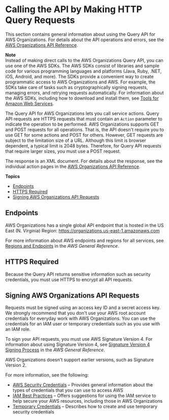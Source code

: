 # Calling the API by Making HTTP Query Requests<a name="orgs_query-requests"></a>

This section contains general information about using the Query API for AWS Organizations\. For details about the API operations and errors, see the [AWS Organizations API Reference](https://docs.aws.amazon.com/organizations/latest/APIReference/)\.

**Note**  
Instead of making direct calls to the AWS Organizations Query API, you can use one of the AWS SDKs\. The AWS SDKs consist of libraries and sample code for various programming languages and platforms \(Java, Ruby, \.NET, iOS, Android, and more\)\. The SDKs provide a convenient way to create programmatic access to AWS Organizations and AWS\. For example, the SDKs take care of tasks such as cryptographically signing requests, managing errors, and retrying requests automatically\. For information about the AWS SDKs, including how to download and install them, see [Tools for Amazon Web Services](http://aws.amazon.com/tools/)\.

The Query API for AWS Organizations lets you call service actions\. Query API requests are HTTPS requests that must contain an `Action` parameter to indicate the operation to be performed\. AWS Organizations supports GET and POST requests for all operations\. That is, the API doesn't require you to use GET for some actions and POST for others\. However, GET requests are subject to the limitation size of a URL\. Although this limit is browser dependent, a typical limit is 2048 bytes\. Therefore, for Query API requests that require larger sizes, you must use a POST request\.

The response is an XML document\. For details about the response, see the individual action pages in the [AWS Organizations API Reference](https://docs.aws.amazon.com/organizations/latest/APIReference/)\.

**Topics**
+ [Endpoints](#OrgsEndpoints)
+ [HTTPS Required](#IAMHTTPSRequired)
+ [Signing AWS Organizations API Requests](#SigVersion)

## Endpoints<a name="OrgsEndpoints"></a>

AWS Organizations has a single global API endpoint that is hosted in the US East \(N\. Virginia\) Region: [https://organizations\.us\-east\-1\.amazonaws\.com](https://organizations.us-east-1.amazonaws.com)

For more information about AWS endpoints and regions for all services, see [Regions and Endpoints](https://docs.aws.amazon.com/general/latest/gr/index.html?rande.html) in the *AWS General Reference*\. 

## HTTPS Required<a name="IAMHTTPSRequired"></a>

Because the Query API returns sensitive information such as security credentials, you must use HTTPS to encrypt all API requests\. 

## Signing AWS Organizations API Requests<a name="SigVersion"></a>

Requests must be signed using an access key ID and a secret access key\. We strongly recommend that you don't use your AWS root account credentials for everyday work with AWS Organizations\. You can use the credentials for an IAM user or temporary credentials such as you use with an IAM role\.

To sign your API requests, you must use AWS Signature Version 4\. For information about using Signature Version 4, see [Signature Version 4 Signing Process](https://docs.aws.amazon.com/general/latest/gr/signature-version-4.html) in the *AWS General Reference*\. 

AWS Organizations doesn't support earlier versions, such as Signature Version 2\.

For more information, see the following:
+ [AWS Security Credentials](https://docs.aws.amazon.com/general/latest/gr/aws-security-credentials.html) – Provides general information about the types of credentials that you can use to access AWS
+ [IAM Best Practices](https://docs.aws.amazon.com/IAM/latest/UserGuide/best-practices.html) – Offers suggestions for using the IAM service to help secure your AWS resources, including those in AWS Organizations
+ [Temporary Credentials](https://docs.aws.amazon.com/IAM/latest/UserGuide/id_credentials_temp.html) – Describes how to create and use temporary security credentials